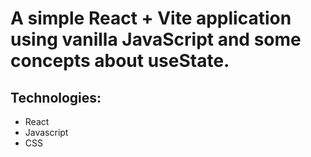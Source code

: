 <h1> A simple React + Vite application using vanilla JavaScript and some concepts about useState. </h1>

<h2>Technologies:</h2>
<ul>
  <li>React</li>
  <li>Javascript</li>
  <li>CSS</li>
</ul>
